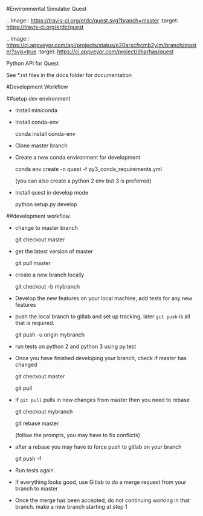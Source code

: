 #Environmental Simulator Quest

.. image:: https://travis-ci.org/erdc/quest.svg?branch=master
    :target: https://travis-ci.org/erdc/quest


.. image:: https://ci.appveyor.com/api/projects/status/e20arxcfrcmb2ylm/branch/master?svg=true
    :target: https://ci.appveyor.com/project/dharhas/quest


Python API for Quest

See *.rst files in the docs folder for documentation

#Development Workflow

##setup dev environment

- Install miniconda
- Install conda-env

    conda install conda-env

- Clone master branch
- Create a new conda environment for development

    conda env create -n quest -f py3_conda_requirements.yml

    (you can also create a python 2 env but 3 is preferred)

- Install quest in develop mode

    python setup.py develop

##development workflow

- change to master branch

    git checkout master

- get the latest version of master

    git pull master

- create a new branch locally

    git checkout -b mybranch

- Develop the new features on your local machine, add tests for any new features
- push the local branch to gitlab and set up tracking, later `git push` is all that is required.

    git push -u origin mybranch

- run tests on python 2 and python 3 using py.test
- Once you have finished developing your branch, check if master has changed

    git checkout master

    git pull

- If `git pull` pulls in new changes from master then you need to rebase

    git checkout mybranch

    git rebase master

    (follow the prompts, you may have to fix conflicts)

- after a rebase you may have to force push to gitlab on your branch

    git push -f

- Run tests again.
- If everything looks good, use Gitlab to do a merge request from your branch to master
- Once the merge has been accepted, do not continuing working in that branch. make a new branch starting at step 1


